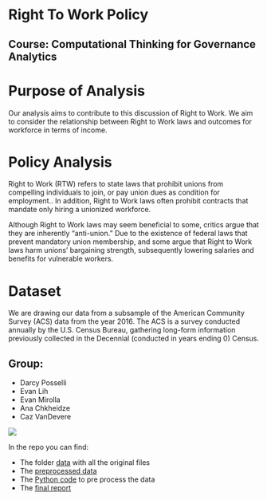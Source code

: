 # Right To Work Policy
## Course: Computational Thinking for Governance Analytics

# Purpose of Analysis
Our analysis aims to contribute to this discussion of Right to Work. We aim to consider the relationship between Right to Work laws and outcomes for workforce in terms of income.

# Policy Analysis
Right to Work (RTW) refers to state laws that prohibit unions from compelling individuals to join, or pay union dues as condition for employment.. In addition, Right to Work laws often prohibit contracts that mandate only hiring a unionized workforce.

Although Right to Work laws may seem beneficial to some, critics argue that they are inherently “anti-union.” Due to the existence of federal laws that prevent mandatory union membership, and some argue that Right to Work laws harm unions’ bargaining strength, subsequently lowering salaries and benefits for vulnerable workers.

# Dataset
We are drawing our data from a subsample of the American Community Survey (ACS) data from the year 2016. The ACS is a survey conducted annually by the U.S. Census Bureau, gathering long-form information previously collected in the Decennial (conducted in years ending 0) Census.

## Group: 

* Darcy Posselli
* Evan Lih
* Evan Mirolla
* Ana Chkheidze
* Caz VanDevere

<img src="https://github.com/EvanLih/PUBPOL599_Right_To_Work/raw/master/team.jpeg">


In the repo you can find:
*	The folder <a href="https://github.com/EvanLih/PUBPOL599_Right_To_Work/tree/master/Dataset">data</a> with all the original files
*	The  <a href="https://github.com/EvanLih/PUBPOL599_Right_To_Work/blob/master/Dataset/Right%20to%20Work%20by%20State.csv">preprocessed data</a>
*	The <a href="https://github.com/EvanLih/PUBPOL599_Right_To_Work/blob/master/Data_Preprocessing/Preprocessing_Notebook.ipynb">Python code</a> to pre process the data
*	The <a href="https://evanlih.github.io/PUBPOL599_Right_To_Work/?fbclid=IwAR2LaNQcoSD8XJGfYyr5PbLCh3YbcGAU1raF0g1OmVsFy33aQHi8hsKUfaM">final report</a>
